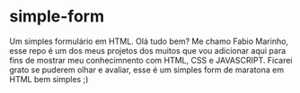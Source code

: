 # simple-form
Um simples formulário em HTML.
Olá tudo bem? Me chamo Fabio Marinho, esse repo é um dos meus projetos dos muitos que vou adicionar aqui para fins de mostrar meu conhecimnento com HTML, CSS e JAVASCRIPT.
Ficarei grato se puderem olhar e avaliar, esse é um simples form de maratona em HTML bem simples ;) 
